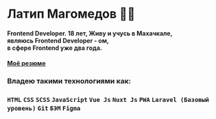 # Латип Магомедов 👨‍💻
#### Frontend Developer. 18 лет, Живу  и учусь в Махачкале, <br> являюсь Frontend Developer - ом,<br> в сфере Frontend уже два года.
#### <a href="https://drive.google.com/file/d/1S7Amc3U6X_GkihBqdk2mvVotRVuH8wn6/view?usp=sharing">Моё резюме</a>
### Владею такими технологиями как:
 ### ```HTML``` ```CSS``` ```SCSS``` ```JavaScript``` ```Vue Js``` ```Nuxt Js``` ```PWA``` ```Laravel (Базовый уровень)``` ```Git``` ```БЭМ``` ```Figma ```


